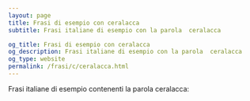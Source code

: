 ```yaml
---
layout: page
title: Frasi di esempio con ceralacca 
subtitle: Frasi italiane di esempio con la parola  ceralacca

og_title: Frasi di esempio con ceralacca 
og_description: Frasi italiane di esempio con la parola  ceralacca
og_type: website
permalink: /frasi/c/ceralacca.html
---
```


Frasi italiane di esempio contenenti la parola ceralacca:



